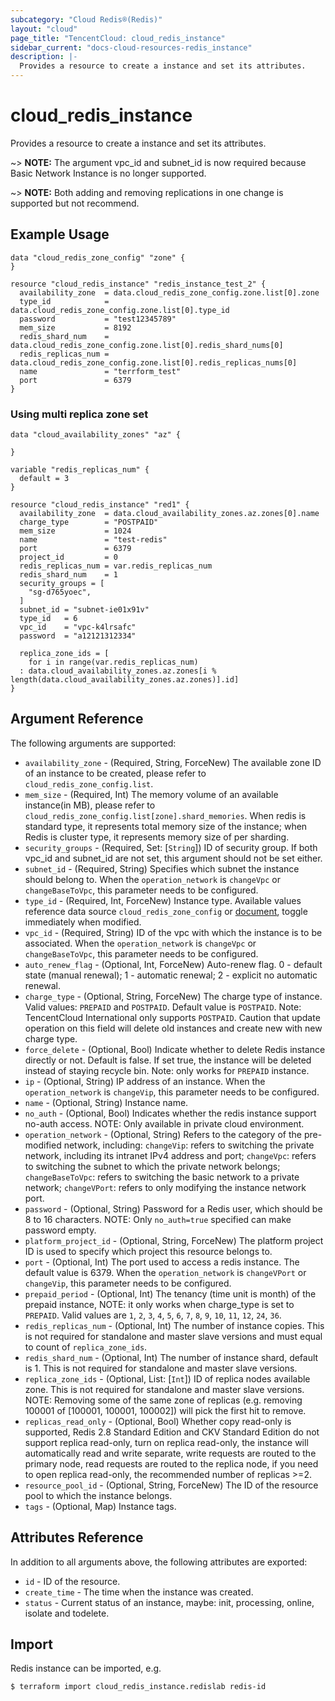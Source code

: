 ```yaml
---
subcategory: "Cloud Redis®(Redis)"
layout: "cloud"
page_title: "TencentCloud: cloud_redis_instance"
sidebar_current: "docs-cloud-resources-redis_instance"
description: |-
  Provides a resource to create a instance and set its attributes.
---
```


# cloud_redis_instance

Provides a resource to create a instance and set its attributes.

~> **NOTE:** The argument vpc_id and subnet_id is now required because Basic Network Instance is no longer supported.

~> **NOTE:** Both adding and removing replications in one change is supported but not recommend.

## Example Usage

```hcl
data "cloud_redis_zone_config" "zone" {
}

resource "cloud_redis_instance" "redis_instance_test_2" {
  availability_zone  = data.cloud_redis_zone_config.zone.list[0].zone
  type_id            = data.cloud_redis_zone_config.zone.list[0].type_id
  password           = "test12345789"
  mem_size           = 8192
  redis_shard_num    = data.cloud_redis_zone_config.zone.list[0].redis_shard_nums[0]
  redis_replicas_num = data.cloud_redis_zone_config.zone.list[0].redis_replicas_nums[0]
  name               = "terrform_test"
  port               = 6379
}
```

### Using multi replica zone set

```hcl
data "cloud_availability_zones" "az" {

}

variable "redis_replicas_num" {
  default = 3
}

resource "cloud_redis_instance" "red1" {
  availability_zone  = data.cloud_availability_zones.az.zones[0].name
  charge_type        = "POSTPAID"
  mem_size           = 1024
  name               = "test-redis"
  port               = 6379
  project_id         = 0
  redis_replicas_num = var.redis_replicas_num
  redis_shard_num    = 1
  security_groups = [
    "sg-d765yoec",
  ]
  subnet_id = "subnet-ie01x91v"
  type_id   = 6
  vpc_id    = "vpc-k4lrsafc"
  password  = "a12121312334"

  replica_zone_ids = [
    for i in range(var.redis_replicas_num)
  : data.cloud_availability_zones.az.zones[i % length(data.cloud_availability_zones.az.zones)].id]
}
```

## Argument Reference

The following arguments are supported:

* `availability_zone` - (Required, String, ForceNew) The available zone ID of an instance to be created, please refer to `cloud_redis_zone_config.list`.
* `mem_size` - (Required, Int) The memory volume of an available instance(in MB), please refer to `cloud_redis_zone_config.list[zone].shard_memories`. When redis is standard type, it represents total memory size of the instance; when Redis is cluster type, it represents memory size of per sharding.
* `security_groups` - (Required, Set: [`String`]) ID of security group. If both vpc_id and subnet_id are not set, this argument should not be set either.
* `subnet_id` - (Required, String) Specifies which subnet the instance should belong to. When the `operation_network` is `changeVpc` or `changeBaseToVpc`, this parameter needs to be configured.
* `type_id` - (Required, Int, ForceNew) Instance type. Available values reference data source `cloud_redis_zone_config` or [document](https://intl.cloud.tencent.com/document/product/239/32069), toggle immediately when modified.
* `vpc_id` - (Required, String) ID of the vpc with which the instance is to be associated. When the `operation_network` is `changeVpc` or `changeBaseToVpc`, this parameter needs to be configured.
* `auto_renew_flag` - (Optional, Int, ForceNew) Auto-renew flag. 0 - default state (manual renewal); 1 - automatic renewal; 2 - explicit no automatic renewal.
* `charge_type` - (Optional, String, ForceNew) The charge type of instance. Valid values: `PREPAID` and `POSTPAID`. Default value is `POSTPAID`. Note: TencentCloud International only supports `POSTPAID`. Caution that update operation on this field will delete old instances and create new with new charge type.
* `force_delete` - (Optional, Bool) Indicate whether to delete Redis instance directly or not. Default is false. If set true, the instance will be deleted instead of staying recycle bin. Note: only works for `PREPAID` instance.
* `ip` - (Optional, String) IP address of an instance. When the `operation_network` is `changeVip`, this parameter needs to be configured.
* `name` - (Optional, String) Instance name.
* `no_auth` - (Optional, Bool) Indicates whether the redis instance support no-auth access. NOTE: Only available in private cloud environment.
* `operation_network` - (Optional, String) Refers to the category of the pre-modified network, including: `changeVip`: refers to switching the private network, including its intranet IPv4 address and port; `changeVpc`: refers to switching the subnet to which the private network belongs; `changeBaseToVpc`: refers to switching the basic network to a private network; `changeVPort`: refers to only modifying the instance network port.
* `password` - (Optional, String) Password for a Redis user, which should be 8 to 16 characters. NOTE: Only `no_auth=true` specified can make password empty.
* `platform_project_id` - (Optional, String, ForceNew) The platform project ID is used to specify which project this resource belongs to.
* `port` - (Optional, Int) The port used to access a redis instance. The default value is 6379. When the `operation_network` is `changeVPort` or `changeVip`, this parameter needs to be configured.
* `prepaid_period` - (Optional, Int) The tenancy (time unit is month) of the prepaid instance, NOTE: it only works when charge_type is set to `PREPAID`. Valid values are `1`, `2`, `3`, `4`, `5`, `6`, `7`, `8`, `9`, `10`, `11`, `12`, `24`, `36`.
* `redis_replicas_num` - (Optional, Int) The number of instance copies. This is not required for standalone and master slave versions and must equal to count of `replica_zone_ids`.
* `redis_shard_num` - (Optional, Int) The number of instance shard, default is 1. This is not required for standalone and master slave versions.
* `replica_zone_ids` - (Optional, List: [`Int`]) ID of replica nodes available zone. This is not required for standalone and master slave versions. NOTE: Removing some of the same zone of replicas (e.g. removing 100001 of [100001, 100001, 100002]) will pick the first hit to remove.
* `replicas_read_only` - (Optional, Bool) Whether copy read-only is supported, Redis 2.8 Standard Edition and CKV Standard Edition do not support replica read-only, turn on replica read-only, the instance will automatically read and write separate, write requests are routed to the primary node, read requests are routed to the replica node, if you need to open replica read-only, the recommended number of replicas >=2.
* `resource_pool_id` - (Optional, String, ForceNew) The ID of the resource pool to which the instance belongs.
* `tags` - (Optional, Map) Instance tags.

## Attributes Reference

In addition to all arguments above, the following attributes are exported:

* `id` - ID of the resource.
* `create_time` - The time when the instance was created.
* `status` - Current status of an instance, maybe: init, processing, online, isolate and todelete.


## Import

Redis instance can be imported, e.g.

```
$ terraform import cloud_redis_instance.redislab redis-id
```


